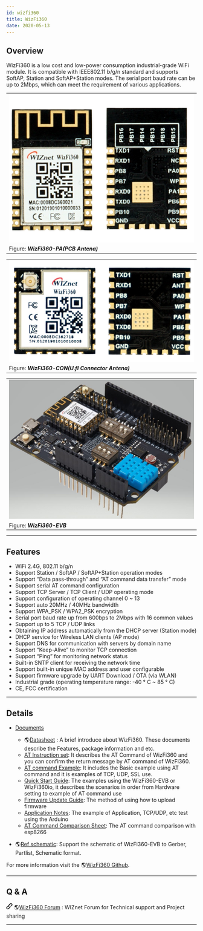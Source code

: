```yaml
---
id: wizfi360
title: WizFi360
date: 2020-05-13
---
```


## Overview

WizFi360 is a low cost and low-power consumption industrial-grade WiFi
module. It is compatible with IEEE802.11 b/g/n standard and supports
SoftAP, Station and SoftAP+Station modes. The serial port baud rate can
be up to 2Mbps, which can meet the requirement of various applications.

|                                                                   |
| ----------------------------------------------------------------- |
| ![WizFi360-PA(PCB Antena)](/img/products/wizfi360/wizfi360-pa.png) |
| Figure: ***WizFi360-PA(PCB Antena)***                             |

|                                                                                |
| ------------------------------------------------------------------------------ |
| ![WizFi360-CON(U.fl Connector Antena)](/img/products/wizfi360/wizfi360-con.png) |
| Figure: ***WizFi360-CON(U.fl Connector Antena)***                              |

|                                                         |
| ------------------------------------------------------- |
| ![WizFi360-EVB](/img/products/wizfi360/wizfi360-evb.jpg) |
| Figure: ***WizFi360-EVB***                              |

-----

## Features

  - WiFi 2.4G, 802.11 b/g/n
  - Support Station / SoftAP / SoftAP+Station operation modes
  - Support “Data pass-through” and “AT command data transfer” mode
  - Support serial AT command configuration
  - Support TCP Server / TCP Client / UDP operating mode
  - Support configuration of operating channel 0 \~ 13
  - Support auto 20MHz / 40MHz bandwidth
  - Support WPA\_PSK / WPA2\_PSK encryption
  - Serial port baud rate up from 600bps to 2Mbps with 16 common values
  - Support up to 5 TCP / UDP links
  - Obtaining IP address automatically from the DHCP server (Station
    mode)
  - DHCP service for Wireless LAN clients (AP mode)
  - Support DNS for communication with servers by domain name
  - Support “Keep-Alive” to monitor TCP connection
  - Support “Ping” for monitoring network status
  - Built-in SNTP client for receiving the network time
  - Support built-in unique MAC address and user configurable
  - Support firmware upgrade by UART Download / OTA (via WLAN)
  - Industrial grade (operating temperature range: -40 ° C \~ 85 ° C)
  - CE, FCC certification 

-----

## Details

  - [Documents](./Documents.md)
    
      - 🌎[Datasheet](./Documents.md#datasheet)
        : A brief introduce about WizFi360. These documents describe the
        Features, package information and etc. 
      -  [AT Instruction set](./Documents.md#at-instruction-set):
        It describes the AT Command of WizFi360 and you can confirm the
        return message by AT command of WizFi360.
      -  [AT command Example](./Documents.md#at-command-examples):
        It includes the Basic example using AT command and it is
        examples of TCP, UDP, SSL use.
      - [Quick Start Guide](./Documents.md#quick-start-guide):
        The examples using the WizFi360-EVB or WizFi360io, it describes
        the scenarios in order from Hardware setting to example of AT
        command use
      - [Firmware Update Guide](./Documents.md#firmware-update-guide):
        The method of using how to upload firmware
      - [Application Notes](./Application_examples.md):
        The example of Application, TCP/UDP, etc test using the Arduino
      - [AT Command Comparison Sheet](./Documents.md#at-command-comparison-sheet):
        The AT command comparison with esp8266
  - 🌎[Ref schematic](https://github.com/Wiznet/Hardware-Files-of-WIZnet/tree/master/07_WizFi_Module/WizFi360-EVB-Shield):
    Support the schematic of WizFi360-EVB to Gerber, Partlist, Schematic
    format.

For more information visit the 🌎[WizFi360 Github](https://github.com/WIZnet-WizFi360/Release).

-----

## Q & A

![](/img/link.png) 🌎[WizFi360 Forum](https://forum.wiznet.io/c/wifi-module/wizfi360) : WIZnet Forum for Technical support and Project sharing

-----
